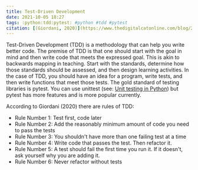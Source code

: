 ```yaml
---
title: Test-Driven Development
date: 2021-10-05 18:27
tags: :python:tdd:pytest: #python #tdd #pytest
citation: [(Giordani, 2020)](https://www.thedigitalcatonline.com/blog/2020/09/10/tdd-in-python-with-pytest-part-1/)
---
```


Test-Driven Development (TDD) is a methodology that can help you write better code. The premise of TDD is that one should start with the goal in mind and then write code that meets the expressed goal. This is akin to backwards mapping in teaching. Start with the standards, determine how those standards should be assessed, and then design learning activities. In the case of TDD, you should have an idea for a program, write tests, and then write functions that meet those tests. The gold standard of testing libraries is pytest. You can use unittest (see: [Unit testing in Python](202104050950.md)) but pytest has more features and is more popular currently.

According to Giordani (2020) there are rules of TDD:
- Rule Number 1: Test first, code later
- Rule Number 2: Add the reasonably minimum amount of code you need to pass the tests
- Rule Number 3: You shouldn't have more than one failing test at a time
- Rule Number 4: Write code that passes the test. Then refactor it.
- Rule Number 5: A test should fail the first time you run it. If it doesn't, ask yourself why you are adding it.
- Rule Number 6: Never refactor without tests

